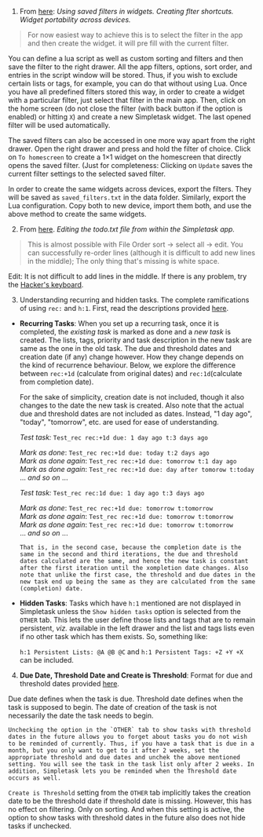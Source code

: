 1. From [here](https://github.com/mpcjanssen/simpletask-android/issues/507): _Using saved filters in widgets. Creating flter shortcuts. Widget portability across devices._  
> For now easiest way to achieve this is to select the filter in the app and then create the widget. it will pre fill with the current filter.  

 You can define a lua script as well as custom sorting and filters and then save the filter to the right drawer. All the app filters, options, sort order, and entries in the script window will be stored. Thus, if you wish to exclude certain lists or tags, for example, you can do that without using Lua. Once you have all predefined filters stored this way, in order to create a widget with a particular filter, just select that filter in the main app. Then, click on the home screen (do not close the filter (with back button if the option is enabled) or hitting `X`) and create a new Simpletask widget. The last opened filter will be used automatically.  
 
 The saved filters can also be accessed in one more way apart from the right drawer. Open the right drawer and press and hold the filter of choice. Click on `To homescreen` to create a 1×1 widget on the homescreen that directly opens the saved filter. (Just for completeness: Clicking on `Update` saves the current filter settings to the selected saved filter.  
 
 In order to create the same widgets across devices, export the filters. They will be saved as `saved_filters.txt` in the data folder. Similarly, export the Lua configuration. Copy both to new device, import them both, and use the above method to create the same widgets.

2. From [here](https://github.com/mpcjanssen/simpletask-android/issues/494). _Editing the todo.txt file from within the Simpletask app._  
> This is almost possible with File Order sort -> select all -> edit. You can successfully re-order lines (although it is difficult to add new lines in the middle); The only thing that's missing is white space.  

 Edit: It is not difficult to add lines in the middle. If there is any problem, try the [Hacker's keyboard](https://play.google.com/store/apps/details?id=org.pocketworkstation.pckeyboard&hl=en).

3. Understanding recurring and hidden tasks. The complete ramifications of using `rec:` and `h:1`. First, read the descriptions provided [here](https://github.com/mpcjanssen/simpletask-android/blob/master/src/main/assets/index.en.md#extensions).  

 - **Recurring Tasks**: When you set up a recurring task, once it is completed, the _existing task_ is marked as done and a _new task_ is created. The lists, tags, priority and task description in the new task are same as the one in the old task. The due and threshold dates and creation date (if any) change however. How they change depends on the kind of recurrence behaviour. Below, we explore the difference between `rec:+1d` (calculate from original dates) and `rec:1d`(calculate from completion date).   
   
   For the sake of simplicity, creation date is not included, though it also changes to the date the new task is created. Also note that the actual due and threshold dates are not included as dates. Instead, "1 day ago", "today", "tomorrow", etc. are used for ease of understanding.

    _Test task:_ `Test_rec rec:+1d due: 1 day ago t:3 days ago`  

    _Mark as done_: `Test_rec rec:+1d due: today t:2 days ago`  
    _Mark as done again_: `Test_rec rec:+1d due: tomorrow t:1 day ago`  
    _Mark as done again_: `Test_rec rec:+1d due: day after tomorow t:today`  
    ... _and  so on_ ...

    _Test task:_ `Test_rec rec:1d due: 1 day ago t:3 days ago`  

    _Mark as done_: `Test_rec rec:+1d due: tomorrow t:tomorrow`  
    _Mark as done again_: `Test_rec rec:+1d due: tomorrow t:tomorrow`   
    _Mark as done again_: `Test_rec rec:+1d due: tomorrow t:tomorrow`  
    ... _and  so on_ ...  
				
	   That is, in the second case, because the completion date is the same in the second and third iterations, the due and threshold dates calculated are the same, and hence the new task is constant after the first iteration until the xompletion date changes. Also note that unlike the first case, the threshold and due dates in the new task end up being the same as they are calculated from the same (completion) date.
			
 - **Hidden Tasks**: Tasks which have `h:1` mentioned are not displayed in Simpletask unless the `Show hidden tasks` option is selected from the `OTHER` tab. This lets the user define those lists and tags that are to remain persistent, _viz._ available in the left drawer and the list and tags lists even if no other task which has them exists. So, something like:
	
	  `h:1 Persistent Lists: @A @B @C` and `h:1 Persistent Tags: +Z +Y +X` can be included.
 
4. **Due Date, Threshold Date and Create is Threshold**: Format for due and threshold dates provided [here](https://github.com/mpcjanssen/simpletask-android/blob/master/src/main/assets/index.en.md#extensions).  

 Due date defines when the task is due. Threshold date defines when the task is supposed to begin. The date of creation of the task is not necessarily the date the task needs to begin.  
	
	Unchecking the option in the `OTHER` tab to show tasks with threshold dates in the future allows you to forget about tasks you do not wish to be reminded of currently. Thus, if you have a task that is due in a month, but you only want to get to it after 2 weeks, set the appropriate threshold and due dates and unchek the above mentioned setting. You will see the task in the task list only after 2 weeks. In addition, Simpletask lets you be reminded when the Threshold date occurs as well.  

 `Create is Threshold` setting from the `OTHER` tab implicitly takes the creation date to be the threshold date if threshold date is missing. However, this has no effect on filtering. Only on sorting. And when this setting is active, the option to show tasks with threshold dates in the future also does not hide tasks if unchecked.


